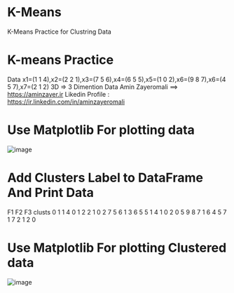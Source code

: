 # K-Means
K-Means Practice for Clustring Data
# K-means Practice 
Data x1=(1   1   4),x2=(2   2   1),x3=(7   5   6),x4=(6   5   5),x5=(1   0   2),x6=(9   8   7),x6=(4   5   7),x7=(2   1   2)
3D => 3 Dimention Data
Amin Zayeromali  ==> https://aminzayer.ir  Likedin Profile : https://ir.linkedin.com/in/aminzayeromali

# Use Matplotlib For plotting data
![image](https://user-images.githubusercontent.com/7605327/144722300-29655c1e-1bf3-472a-b50e-1c85c2ba8994.png)

# Add Clusters Label to DataFrame And Print Data
   F1  F2  F3  clusts
0   1   1   4       0
1   2   2   1       0
2   7   5   6       1
3   6   5   5       1
4   1   0   2       0
5   9   8   7       1
6   4   5   7       1
7   2   1   2       0

# Use Matplotlib For plotting Clustered data
![image](https://user-images.githubusercontent.com/7605327/144722449-f8985174-eb69-4409-a426-06f688135fe5.png)


